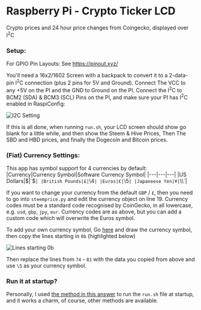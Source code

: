 # Raspberry Pi - Crypto Ticker LCD
Crypto prices and 24 hour price changes from Coingecko, displayed over I<sup>2</sup>C

### Setup:

For GPIO Pin Layouts: See https://pinout.xyz/

You'll need a 16x2/1602 Screen with a backpack to convert it to a 2-data-pin I<sup>2</sup>C connection (plus 2 pins for 5V and Ground). Connect The VCC to any +5V on the PI and the GND to Ground on the PI. Connect the I<sup>2</sup>C to BCM2 (SDA) & BCM3 (SCL) Pins on the PI, and make sure your PI has I<sup>2</sup>C enabled in RaspiConfig:

![I2C Setting](https://imgur.com/I81310j.png)

If this is all done, when running `run.sh`, your LCD screen should show go blank for a little while, and then show the Steem & Hive Prices, Then The SBD and HBD prices, and finally the Dogecoin and Bitcoin prices.

### (Fiat) Currency Settings:

This app has symbol support for 4 currencies by default:
|Currency|Currency Symbol|Software Currency Symbol|
|---|---|---|
|US Dollars|$|`$`|
|British Pounds|£|`\4`|
|Euros|€|`\5`|
|Japaneese Yen|¥|`\\\\`|

If you want to change your currency from the default `GBP` / `£`, then you need to go into `steemprice.py` and edit the currency object on line 19. Currency codes must be a standard code recognised by CoinGecko, in all lowercase, e.g. `usd`, `gbp`, `jpy`, `eur`. Currency codes are as above, but you can add a custom code which will overwrite the Euros symbol.

To add your own currency symbol, Go [here](https://omerk.github.io/lcdchargen/) and draw the currency symbol, then copy the lines starting in `0b` (highlighted below)

![Lines starting 0b](https://i.imgur.com/oWS2LTh.png)

Then replace the lines from `74` - `81` with the data you copied from above and use `\5` as your currency symbol.

### Run it at startup?

Personally, I used [the method in this answer](https://raspberrypi.stackexchange.com/a/109626) to run the `run.sh` file at startup, and it works a charm, of course, other methods are available.

